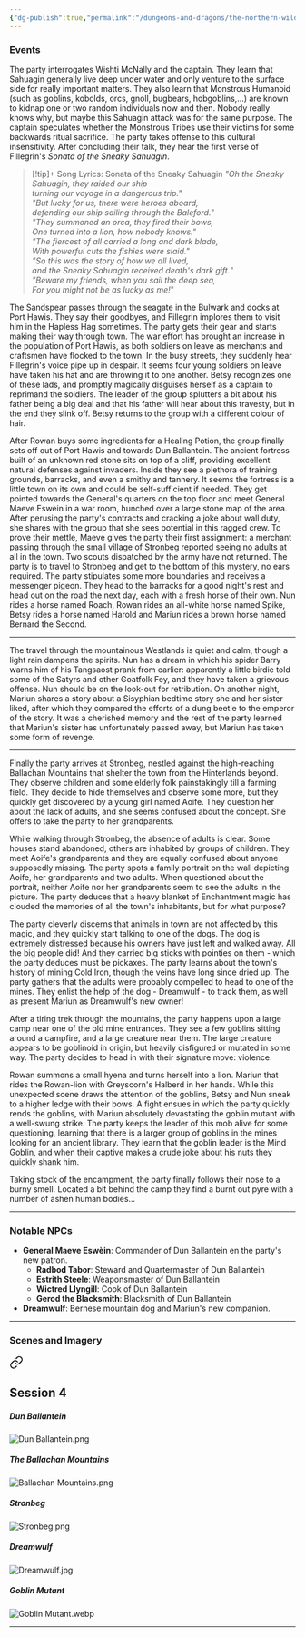 ```yaml
---
{"dg-publish":true,"permalink":"/dungeons-and-dragons/the-northern-wilds/players/journal/session-4/","tags":["TTRPG/Campaigns/Northern-Wilds","Journal"]}
---
```


### Events
The party interrogates Wishti McNally and the captain. They learn that Sahuagin generally live deep under water and only venture to the surface side for really important matters. They also learn that Monstrous Humanoid (such as goblins, kobolds, orcs, gnoll, bugbears, hobgoblins,...) are known to kidnap one or two random individuals now and then. Nobody really knows why, but maybe this Sahuagin attack was for the same purpose. The captain speculates whether the Monstrous Tribes use their victims for some backwards ritual sacrifice. The party takes offense to this cultural insensitivity. After concluding their talk, they hear the first verse of Fillegrin's *Sonata of the Sneaky Sahuagin*.

>[!tip]+ Song Lyrics: Sonata of the Sneaky Sahuagin
>_"Oh the Sneaky Sahuagin, they raided our ship_  
_turning our voyage in a dangerous trip."_  
_"But lucky for us, there were heroes aboard,_  
_defending our ship sailing through the Baleford."_  
_"They summoned an orca, they fired their bows,_  
_One turned into a lion, how nobody knows."_  
_"The fiercest of all carried a long and dark blade,_  
_With powerful cuts the fishies were slaid."_  
_"So this was the story of how we all lived,_  
_and the Sneaky Sahuagin received death's dark gift._"  
_"Beware my friends, when you sail the deep sea,_  
_For you might not be as lucky as me!_"

The Sandspear passes through the seagate in the Bulwark and docks at Port Hawis. They say their goodbyes, and Fillegrin implores them to visit him in the Hapless Hag sometimes. The party gets their gear and starts making their way through town. The war effort has brought an increase in the population of Port Hawis, as both soldiers on leave as merchants and craftsmen have flocked to the town. In the busy streets, they suddenly hear Fillegrin's voice pipe up in despair. It seems four young soldiers on leave have taken his hat and are throwing it to one another. Betsy recognizes one of these lads, and promptly magically disguises herself as a captain to reprimand the soldiers. The leader of the group splutters a bit about his father being a big deal and that his father will hear about this travesty, but in the end they slink off. Betsy returns to the group with a different colour of hair.

After Rowan buys some ingredients for a Healing Potion, the group finally sets off out of Port Hawis and towards Dun Ballantein. The ancient fortress built of an unknown red stone sits on top of a cliff, providing excellent natural defenses against invaders. Inside they see a plethora of training grounds, barracks, and even a smithy and tannery. It seems the fortress is a little town on its own and could be self-sufficient if needed. They get pointed towards the General's quarters on the top floor and meet General Maeve Eswèin in a war room, hunched over a large stone map of the area. After perusing the party's contracts and cracking a joke about wall duty, she shares with the group that she sees potential in this ragged crew. To prove their mettle, Maeve gives the party their first assignment: a merchant passing through the small village of Stronbeg reported seeing no adults at all in the town. Two scouts dispatched by the army have not returned. The party is to travel to Stronbeg and get to the bottom of this mystery, no ears required. The party stipulates some more boundaries and receives a messenger pigeon. They head to the barracks for a good night's rest and head out on the road the next day, each with a fresh horse of their own. Nun rides a horse named Roach, Rowan rides an all-white horse named Spike, Betsy rides a horse named Harold and Mariun rides a brown horse named Bernard the Second.

---
The travel through the mountainous Westlands is quiet and calm, though a light rain dampens the spirits. Nun has a dream in which his spider Barry warns him of his Tangsaost prank from earlier: apparently a little birdie told some of the Satyrs and other Goatfolk Fey, and they have taken a grievous offense. Nun should be on the look-out for retribution. On another night, Mariun shares a story about a Sisyphian bedtime story she and her sister liked, after which they compared the efforts of a dung beetle to the emperor of the story. It was a cherished memory and the rest of the party learned that Mariun's sister has unfortunately passed away, but Mariun has taken some form of revenge.

---
Finally the party arrives at Stronbeg, nestled against the high-reaching Ballachan Mountains that shelter the town from the Hinterlands beyond. They observe children and some elderly folk painstakingly till a farming field. They decide to hide themselves and observe some more, but they quickly get discovered by a young girl named Aoife. They question her about the lack of adults, and she seems confused about the concept. She offers to take the party to her grandparents.

While walking through Stronbeg, the absence of adults is clear. Some houses stand abandoned, others are inhabited by groups of children. They meet Aoife's grandparents and they are equally confused about anyone supposedly missing. The party spots a family portrait on the wall depicting Aoife, her grandparents and two adults. When questioned about the portrait, neither Aoife nor her grandparents seem to see the adults in the picture. The party deduces that a heavy blanket of Enchantment magic has clouded the memories of all the town's inhabitants, but for what purpose?

The party cleverly discerns that animals in town are not affected by this magic, and they quickly start talking to one of the dogs. The dog is extremely distressed because his owners have just left and walked away. All the big people did! And they carried big sticks with pointies on them - which the party deduces must be pickaxes. The party learns about the town's history of mining Cold Iron, though the veins have long since dried up. The party gathers that the adults were probably compelled to head to one of the mines. They enlist the help of the dog - Dreamwulf - to track them, as well as present Mariun as Dreamwulf's new owner!

After a tiring trek through the mountains, the party happens upon a large camp near one of the old mine entrances. They see a few goblins sitting around a campfire, and a large creature near them. The large creature appears to be goblinoid in origin, but heavily disfigured or mutated in some way. The party decides to head in with their signature move: violence.

Rowan summons a small hyena and turns herself into a lion. Mariun that rides the Rowan-lion with Greyscorn's Halberd in her hands. While this unexpected scene draws the attention of the goblins, Betsy and Nun sneak to a higher ledge with their bows. A fight ensues in which the party quickly rends the goblins, with Mariun absolutely devastating the goblin mutant with a well-swung strike. The party keeps the leader of this mob alive for some questioning, learning that there is a larger group of goblins in the mines looking for an ancient library. They learn that the goblin leader is the Mind Goblin, and when their captive makes a crude joke about his nuts they quickly shank him.

Taking stock of the encampment, the party finally follows their nose to a burny smell. Located a bit behind the camp they find a burnt out pyre with a number of ashen human bodies...

---
### Notable NPCs
- **General Maeve Eswèin**: Commander of Dun Ballantein en the party's new patron.
	- **Radbod Tabor**: Steward and Quartermaster of Dun Ballantein
	- **Estrith Steele**: Weaponsmaster of Dun Ballantein
	- **Wictred Llyngill**: Cook of Dun Ballantein
	- **Gerod the Blacksmith**: Blacksmith of Dun Ballantein
- **Dreamwulf**: Bernese mountain dog and Mariun's new companion.

---
### Scenes and Imagery

<div class="transclusion internal-embed is-loaded"><a class="markdown-embed-link" href="/dungeons-and-dragons/the-northern-wilds/players/reference-material/scenes-and-imagery/#session-4" aria-label="Open link"><svg xmlns="http://www.w3.org/2000/svg" width="24" height="24" viewBox="0 0 24 24" fill="none" stroke="currentColor" stroke-width="2" stroke-linecap="round" stroke-linejoin="round" class="svg-icon lucide-link"><path d="M10 13a5 5 0 0 0 7.54.54l3-3a5 5 0 0 0-7.07-7.07l-1.72 1.71"></path><path d="M14 11a5 5 0 0 0-7.54-.54l-3 3a5 5 0 0 0 7.07 7.07l1.71-1.71"></path></svg></a><div class="markdown-embed">



## Session 4
##### Dun Ballantein
![Dun Ballantein.png](/img/user/z_attachments/Dun%20Ballantein.png)

##### The Ballachan Mountains
![Ballachan Mountains.png](/img/user/z_attachments/Ballachan%20Mountains.png)

##### Stronbeg
![Stronbeg.png](/img/user/z_attachments/Stronbeg.png)

##### Dreamwulf
![Dreamwulf.jpg](/img/user/z_attachments/Dreamwulf.jpg)

##### Goblin Mutant
![Goblin Mutant.webp](/img/user/z_attachments/Goblin%20Mutant.webp)

---

</div></div>
